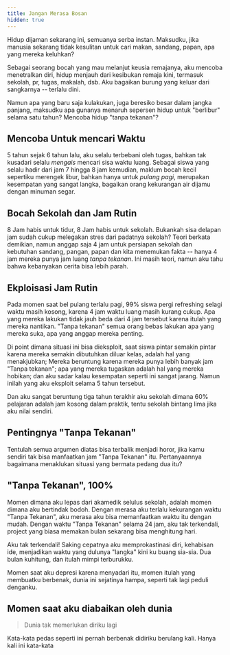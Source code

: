 ```yaml
---
title: Jangan Merasa Bosan
hidden: true
---
```


Hidup dijaman sekarang ini, semuanya serba instan. Maksudku, jika manusia sekarang tidak kesulitan untuk cari makan, sandang, papan, apa yang mereka keluhkan?

Sebagai seorang bocah yang mau melanjut keusia remajanya, aku mencoba menetralkan diri, hidup menjauh dari kesibukan remaja kini, termasuk sekolah, pr, tugas, makalah, dsb. Aku bagaikan burung yang keluar dari sangkarnya -- terlalu dini.

Namun apa yang baru saja kulakukan, juga beresiko besar dalam jangka panjang, maksudku apa gunanya menaruh sepersen hidup untuk "berlibur" selama satu tahun? Mencoba hidup "tanpa tekanan"?

## Mencoba Untuk mencari Waktu

5 tahun sejak 6 tahun lalu, aku selalu terbebani oleh tugas, bahkan tak kusadari selalu *mengais* mencari sisa waktu luang. Sebagai siswa yang selalu hadir dari jam 7 hingga 8 jam kemudian, maklum bocah kecil sepertiku merengek libur, bahkan hanya untuk *pulang pagi*, merupakan kesempatan yang sangat langka, bagaikan orang kekurangan air dijamu dengan minuman segar.

## Bocah Sekolah dan Jam Rutin

8 Jam habis untuk tidur, 8 Jam habis untuk sekolah. Bukankah sisa delapan jam sudah cukup melegakan stres dari padatnya sekolah? Teori berkata demikian, namun anggap saja 4 jam untuk persiapan sekolah dan kebutuhan sandang, pangan, papan dan kita menemukan fakta -- hanya 4 jam mereka punya jam luang *tanpa tekanan*. Ini masih teori, namun aku tahu bahwa kebanyakan cerita bisa lebih parah.

## Ekploisasi Jam Rutin

Pada momen saat bel pulang terlalu pagi, 99% siswa pergi refreshing selagi waktu masih kosong, karena 4 jam waktu luang masih kurang cukup. Apa yang mereka lakukan tidak jauh beda dari 4 jam tersebut karena itulah yang mereka nantikan. "Tanpa tekanan" semua orang bebas lakukan apa yang mereka suka, apa yang anggap mereka penting.

Di point dimana situasi ini bisa dieksploit, saat siswa pintar semakin pintar karena mereka semakin dibutuhkan diluar kelas, adalah hal yang menakjubkan; Mereka beruntung karena mereka punya lebih banyak jam "Tanpa tekanan"; apa yang mereka tugaskan adalah hal yang mereka hobikan; dan aku sadar kalau kesempatan seperti ini sangat jarang. Namun inilah yang aku eksploit selama 5 tahun tersebut.

Dan aku sangat beruntung tiga tahun terakhir aku sekolah dimana 60% pelajaran adalah jam kosong dalam praktik, tentu sekolah bintang lima jika aku nilai sendiri.

## Pentingnya "Tanpa Tekanan"

Tentulah semua argumen diatas bisa terbalik menjadi horor, jika kamu sendiri tak bisa manfaatkan jam "Tanpa Tekanan" itu. Pertanyaannya bagaimana menaklukan situasi yang bermata pedang dua itu?

## "Tanpa Tekanan", 100%

Momen dimana aku lepas dari akamedik selulus sekolah, adalah momen dimana aku bertindak bodoh. Dengan merasa aku terlalu kekurangan waktu "Tanpa Tekanan", aku merasa aku bisa memanfaatkan waktu itu dengan mudah. Dengan waktu "Tanpa Tekanan" selama 24 jam, aku tak terkendali, project yang biasa memakan bulan sekarang bisa menghitung hari.

Aku tak terkendali! Saking cepatnya aku memprokastinasi diri, kehabisan ide, menjadikan waktu yang dulunya "langka" kini ku buang sia-sia. Dua bulan kuhitung, dan itulah mimpi terburukku.

Momen saat aku depresi karena menyadari itu, momen itulah yang membuatku berbenak, dunia ini sejatinya hampa, seperti tak lagi peduli denganku.

## Momen saat aku diabaikan oleh dunia

> Dunia tak memerlukan diriku lagi

Kata-kata pedas seperti ini pernah berbenak didiriku berulang kali. Hanya kali ini kata-kata








